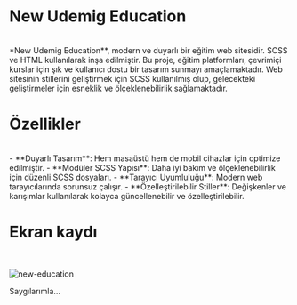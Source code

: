 # New Udemig Education
<br>
*New Udemig Education**, modern ve duyarlı bir eğitim web sitesidir. SCSS ve HTML kullanılarak inşa edilmiştir. Bu proje, eğitim platformları,
çevrimiçi kurslar için şık ve kullanıcı dostu bir tasarım sunmayı amaçlamaktadır. Web sitesinin stillerini
geliştirmek için SCSS kullanılmış olup, gelecekteki geliştirmeler için esneklik ve ölçeklenebilirlik sağlamaktadır.

# Özellikler
<br>
- **Duyarlı Tasarım**: Hem masaüstü hem de mobil cihazlar için optimize edilmiştir.
- **Modüler SCSS Yapısı**: Daha iyi bakım ve ölçeklenebilirlik için düzenli SCSS dosyaları.
- **Tarayıcı Uyumluluğu**: Modern web tarayıcılarında sorunsuz çalışır.
- **Özelleştirilebilir Stiller**: Değişkenler ve karışımlar kullanılarak kolayca güncellenebilir ve özelleştirilebilir.

# Ekran kaydı
<br>

![new-education](https://github.com/user-attachments/assets/2fbd090c-2c6b-49e9-b8fb-4e1a425dd2ba)

Saygılarımla...
